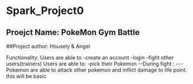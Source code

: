 # Spark_Project0
## Proejct Name: PokeMon Gym Battle
##Project author: Housely & Angel


Functionality: Users are able to
-create an account
-login
-fight other users(trainers)
Users are able to:
-pick their Pokemon
--During fight :
---Pokemon are able to attack other pokemon and inflict damage to life point.
this will be basic